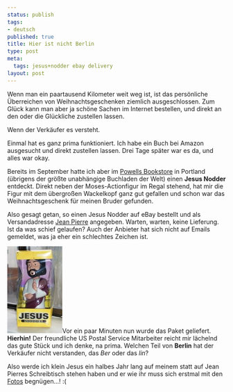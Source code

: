 ```yaml
--- 
status: publish
tags: 
- deutsch
published: true
title: Hier ist nicht Berlin
type: post
meta: 
  tags: jesus+nodder ebay delivery
layout: post
---
```

Wenn man ein paartausend Kilometer weit weg ist, ist das persönliche Überreichen von Weihnachtsgeschenken ziemlich ausgeschlossen. Zum Glück kann man aber ja schöne Sachen im Internet bestellen, und direkt an den oder die Glückliche zustellen lassen.

Wenn der Verkäufer es versteht.

Einmal hat es ganz prima funktioniert. Ich habe ein Buch bei Amazon ausgesucht und direkt zustellen lassen. Drei Tage später war es da, und alles war okay.

Bereits im September hatte ich aber im <a href="http://www.powells.com/">Powells Bookstore</a> in Portland (übrigens der größte unabhängige Buchladen der Welt) einen <strong>Jesus Nodder</strong> entdeckt. Direkt neben der Moses-Actionfigur im Regal stehend, hat mir die Figur mit dem übergroßen Wackelkopf ganz gut gefallen und schon war das Weihnachtsgeschenk für meinen Bruder gefunden.

Also gesagt getan, so einen Jesus Nodder auf eBay bestellt und als Versandadresse <a href="http://blog.jeanpierre.de">Jean Pierre</a> angegeben. Warten, warten, keine Lieferung. Ist da was schief gelaufen? Auch der Anbieter hat sich nicht auf Emails gemeldet, was ja eher ein schlechtes Zeichen ist.

<a href="http://pics.magenson.de/v/usa2005/051221jesusnodder/"><img src="/media/wp/051221-jesusnodder.jpg" width="127" height="200" alt="Jesus Nodder" title="Jesus Nodder" class="alignright" /></a>Vor ein paar Minuten nun wurde das Paket geliefert. <strong>Hierhin!</strong> Der freundliche US Postal Service Mitarbeiter reicht mir lächelnd das gute Stück und ich denke, na prima. Welchen Teil von <strong>Berlin</strong> hat der Verkäufer nicht verstanden, das <em>Ber</em> oder das <em>lin</em>?

Also werde ich klein Jesus ein halbes Jahr lang auf meinem statt auf Jean Pierres Schreibtisch stehen haben und er wie ihr muss sich erstmal mit den <a href="http://pics.magenson.de/v/usa2005/051221jesusnodder/">Fotos</a> begnügen...! :(
